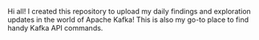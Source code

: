 Hi all! I created this repository to upload my daily findings and exploration updates in the world of Apache Kafka! This is also my go-to place to find handy Kafka API commands.
